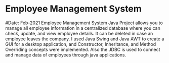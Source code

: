 # Employee Management System
#Date: Feb-2021
Employee Management System Java Project allows you to manage all employee information in a centralized database where you can check, update, and view employee details. It can be deleted in case an employee leaves the company.
I used Java Swing and Java AWT to create a GUI for a desktop application, and Constructor, Inheritance, and Method Overriding concepts were implemented.
Also the JDBC is used to connect and manage data of employees through java applications. 
